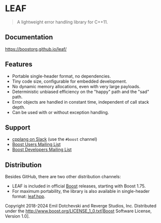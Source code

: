# LEAF

> A lightweight error handling library for C++11.

## Documentation

https://boostorg.github.io/leaf/

## Features

* Portable single-header format, no dependencies.
* Tiny code size, configurable for embedded development.
* No dynamic memory allocations, even with very large payloads.
* Deterministic unbiased efficiency on the "happy" path and the "sad" path.
* Error objects are handled in constant time, independent of call stack depth.
* Can be used with or without exception handling.

## Support

* [cpplang on Slack](https://Cpplang.slack.com) (use the `#boost` channel)
* [Boost Users Mailing List](https://lists.boost.org/mailman/listinfo.cgi/boost-users)
* [Boost Developers Mailing List](https://lists.boost.org/mailman/listinfo.cgi/boost)

## Distribution

Besides GitHub, there are two other distribution channels:

* LEAF is included in official [Boost](https://www.boost.org/) releases, starting with Boost 1.75.
* For maximum portability, the library is also available in single-header format: [leaf.hpp](https://raw.githubusercontent.com/boostorg/leaf/gh-pages/leaf.hpp).

Copyright 2018-2024 Emil Dotchevski and Reverge Studios, Inc. Distributed under the http://www.boost.org/LICENSE_1_0.txt[Boost Software License, Version 1.0].

